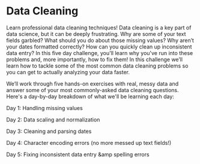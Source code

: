 # Data Cleaning
Learn professional data cleaning techniques! Data cleaning is a key part of data science, but it can be deeply frustrating. Why are some of your text fields garbled? What should you do about those missing values? Why aren’t your dates formatted correctly? How can you quickly clean up inconsistent data entry? In this five day challenge, you'll learn why you've run into these problems and, more importantly, how to fix them! In this challenge we’ll learn how to tackle some of the most common data cleaning problems so you can get to actually analyzing your data faster. 


We’ll work through five hands-on exercises with real, messy data and answer some of your most commonly-asked data cleaning questions. Here's a day-by-day breakdown of what we'll be learning each day: 


Day 1: Handling missing values

Day 2: Data scaling and normalization

Day 3: Cleaning and parsing dates

Day 4: Character encoding errors (no more messed up text fields!)

Day 5: Fixing inconsistent data entry &amp;amp spelling errors
